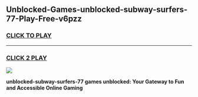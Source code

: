 
## Unblocked-Games-unblocked-subway-surfers-77-Play-Free-v6pzz
<h3>
<a href="https://premium76.site?title=unblocked-subway-surfers-77&ref=12A">CLICK TO PLAY</a></h3>
<hr>

<h3>
<a href="https://premium76.site?title=unblocked-subway-surfers-77&ref=12A">CLICK 2 PLAY</a>
  
</h3>

<a href="https://premium76.site?title=unblocked-subway-surfers-77&ref=12A"><img src="https://clearcache.store/games.png"></a>


**unblocked-subway-surfers-77 games unblocked: Your Gateway to Fun and Accessible Online Gaming**
